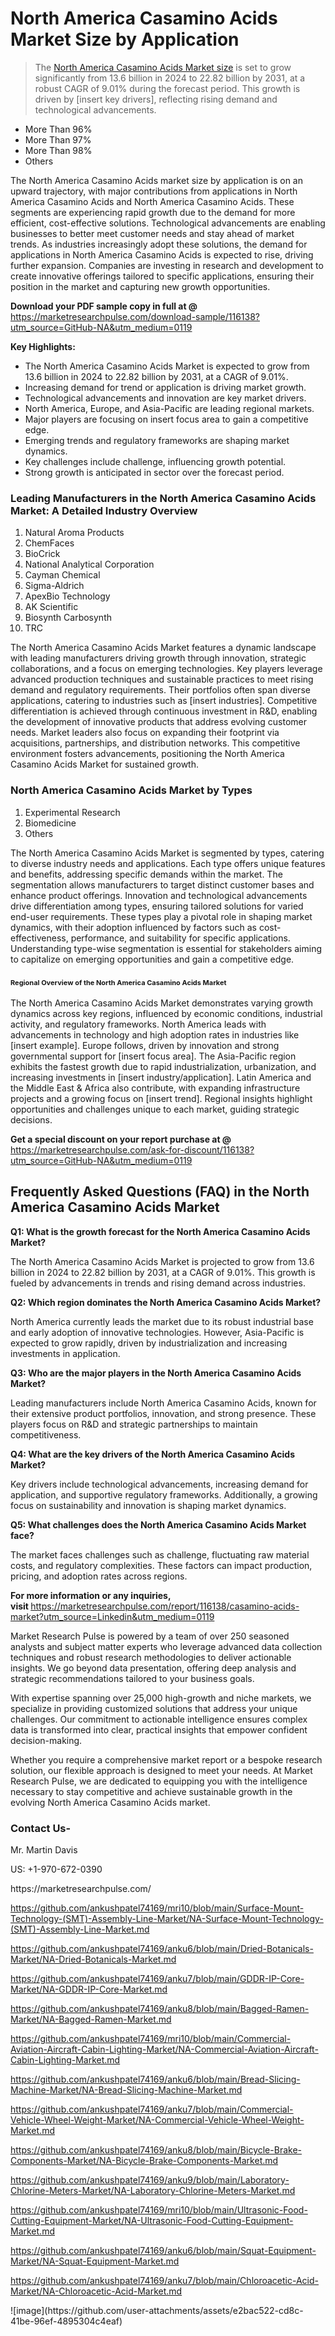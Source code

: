 <h1>North America Casamino Acids Market&nbsp;Size by Application</h1><blockquote><p>The <a href="https://marketresearchpulse.com/download-sample/116138?utm_source=GitHub-NA&amp;utm_medium=0119">North America Casamino Acids Market size</a> is set to grow significantly from 13.6 billion in 2024 to 22.82 billion by 2031, at a robust CAGR of 9.01% during the forecast period. This growth is driven by [insert key drivers], reflecting rising demand and technological advancements.</p></blockquote><ul><li>More Than 96%<li> More Than 97%<li> More Than 98%<li> Others</li></ul><p>The North America Casamino Acids market size by application is on an upward trajectory, with major contributions from applications in North America Casamino Acids and North America Casamino Acids. These segments are experiencing rapid growth due to the demand for more efficient, cost-effective solutions. Technological advancements are enabling businesses to better meet customer needs and stay ahead of market trends. As industries increasingly adopt these solutions, the demand for applications in North America Casamino Acids is expected to rise, driving further expansion. Companies are investing in research and development to create innovative offerings tailored to specific applications, ensuring their position in the market and capturing new growth opportunities.</p><p><strong>Download your PDF sample copy in full at @ </strong><a href="https://marketresearchpulse.com/download-sample/116138?utm_source=GitHub-NA&amp;utm_medium=0119">https://marketresearchpulse.com/download-sample/116138?utm_source=GitHub-NA&amp;utm_medium=0119</a></p><p><strong>Key Highlights: </strong></p><ul><li>The North America Casamino Acids Market is expected to grow from 13.6 billion in 2024 to 22.82 billion by 2031, at a CAGR of 9.01%.</li><li>Increasing demand for trend or application is driving market growth.</li><li>Technological advancements and innovation are key market drivers.</li><li>North America, Europe, and Asia-Pacific are leading regional markets.</li><li>Major players are focusing on insert focus area to gain a competitive edge.</li><li>Emerging trends and regulatory frameworks are shaping market dynamics.</li><li>Key challenges include challenge, influencing growth potential.</li><li>Strong growth is anticipated in sector over the forecast period.</li></ul><h3>Leading Manufacturers in the North America Casamino Acids Market: A Detailed Industry Overview</h3><ol><li>Natural Aroma Products</li><li>ChemFaces</li><li>BioCrick</li><li>National Analytical Corporation</li><li>Cayman Chemical</li><li>Sigma-Aldrich</li><li>ApexBio Technology</li><li>AK Scientific</li><li>Biosynth Carbosynth</li><li>TRC</li></ol><div class="flex max-w-full flex-col flex-grow"><div class="min-h-8 text-message flex w-full flex-col items-end gap-2 whitespace-normal break-words [.text-message+&amp;]:mt-5" dir="auto" data-message-author-role="assistant" data-message-id="fd8432e4-4910-450d-b182-61b7bfb0a01f" data-message-model-slug="gpt-4o"><div class="flex w-full flex-col gap-1 empty:hidden first:pt-[3px]"><div class="markdown prose w-full break-words dark:prose-invert light"><p>The North America Casamino Acids Market features a dynamic landscape with leading manufacturers driving growth through innovation, strategic collaborations, and a focus on emerging technologies. Key players leverage advanced production techniques and sustainable practices to meet rising demand and regulatory requirements. Their portfolios often span diverse applications, catering to industries such as [insert industries]. Competitive differentiation is achieved through continuous investment in R&amp;D, enabling the development of innovative products that address evolving customer needs. Market leaders also focus on expanding their footprint via acquisitions, partnerships, and distribution networks. This competitive environment fosters advancements, positioning the North America Casamino Acids Market for sustained growth.</p></div></div></div></div><h3>North America Casamino Acids Market by Types</h3><ol><li>Experimental Research<li> Biomedicine<li> Others</li></ol><div class="flex max-w-full flex-col flex-grow"><div class="min-h-8 text-message flex w-full flex-col items-end gap-2 whitespace-normal break-words [.text-message+&amp;]:mt-5" dir="auto" data-message-author-role="assistant" data-message-id="084470be-0bb7-4664-bddf-5156b4f41249" data-message-model-slug="gpt-4o-mini"><div class="flex w-full flex-col gap-1 empty:hidden first:pt-[3px]"><div class="markdown prose w-full break-words dark:prose-invert light"><p>The North America Casamino Acids Market is segmented by types, catering to diverse industry needs and applications. Each type offers unique features and benefits, addressing specific demands within the market. The segmentation allows manufacturers to target distinct customer bases and enhance product offerings. Innovation and technological advancements drive differentiation among types, ensuring tailored solutions for varied end-user requirements. These types play a pivotal role in shaping market dynamics, with their adoption influenced by factors such as cost-effectiveness, performance, and suitability for specific applications. Understanding type-wise segmentation is essential for stakeholders aiming to capitalize on emerging opportunities and gain a competitive edge.</p></div></div></div></div><h3><span style="font-size: 11px;">Regional Overview of the North America Casamino Acids Market</span></h3><div class="flex max-w-full flex-col flex-grow"><div class="min-h-8 text-message flex w-full flex-col items-end gap-2 whitespace-normal break-words [.text-message+&amp;]:mt-5" dir="auto" data-message-author-role="assistant" data-message-id="e9038762-ce64-4e30-91c9-9bd413514231" data-message-model-slug="gpt-4o-mini"><div class="flex w-full flex-col gap-1 empty:hidden first:pt-[3px]"><div class="markdown prose w-full break-words dark:prose-invert light"><p>The North America Casamino Acids Market demonstrates varying growth dynamics across key regions, influenced by economic conditions, industrial activity, and regulatory frameworks. North America leads with advancements in technology and high adoption rates in industries like [insert example]. Europe follows, driven by innovation and strong governmental support for [insert focus area]. The Asia-Pacific region exhibits the fastest growth due to rapid industrialization, urbanization, and increasing investments in [insert industry/application]. Latin America and the Middle East &amp; Africa also contribute, with expanding infrastructure projects and a growing focus on [insert trend]. Regional insights highlight opportunities and challenges unique to each market, guiding strategic decisions.</p></div></div></div></div><p><strong>Get a special discount on your report purchase at @ </strong><a href="https://marketresearchpulse.com/ask-for-discount/116138?utm_source=GitHub-NA&amp;utm_medium=0119">https://marketresearchpulse.com/ask-for-discount/116138?utm_source=GitHub-NA&amp;utm_medium=0119</a></p><h2>Frequently Asked Questions (FAQ) in the North America Casamino Acids Market</h2><p><strong>Q1: What is the growth forecast for the North America Casamino Acids Market?</strong></p><p>The North America Casamino Acids Market is projected to grow from 13.6 billion in 2024 to 22.82 billion by 2031, at a CAGR of 9.01%. This growth is fueled by advancements in trends and rising demand across industries.</p><p><strong>Q2: Which region dominates the North America Casamino Acids Market?</strong></p><p>North America currently leads the market due to its robust industrial base and early adoption of innovative technologies. However, Asia-Pacific is expected to grow rapidly, driven by industrialization and increasing investments in application.</p><p><strong>Q3: Who are the major players in the North America Casamino Acids Market?</strong></p><p>Leading manufacturers include North America Casamino Acids, known for their extensive product portfolios, innovation, and strong presence. These players focus on R&amp;D and strategic partnerships to maintain competitiveness.</p><p><strong>Q4: What are the key drivers of the North America Casamino Acids Market?</strong></p><p>Key drivers include technological advancements, increasing demand for application, and supportive regulatory frameworks. Additionally, a growing focus on sustainability and innovation is shaping market dynamics.</p><p><strong>Q5: What challenges does the North America Casamino Acids Market face?</strong></p><p>The market faces challenges such as challenge, fluctuating raw material costs, and regulatory complexities. These factors can impact production, pricing, and adoption rates across regions.</p><p><strong>For more information or any inquiries, visit&nbsp;</strong><a href="https://marketresearchpulse.com/report/116138/casamino-acids-market?utm_source=Linkedin&utm_medium=0119">https://marketresearchpulse.com/report/116138/casamino-acids-market?utm_source=Linkedin&utm_medium=0119</a></p><p>Market Research Pulse is powered by a team of over 250 seasoned analysts and subject matter experts who leverage advanced data collection techniques and robust research methodologies to deliver actionable insights. We go beyond data presentation, offering deep analysis and strategic recommendations tailored to your business goals.</p><p>With expertise spanning over 25,000 high-growth and niche markets, we specialize in providing customized solutions that address your unique challenges. Our commitment to actionable intelligence ensures complex data is transformed into clear, practical insights that empower confident decision-making.</p><p>Whether you require a comprehensive market report or a bespoke research solution, our flexible approach is designed to meet your needs. At Market Research Pulse, we are dedicated to equipping you with the intelligence necessary to stay competitive and achieve sustainable growth in the evolving North America Casamino Acids market.</p><h3><strong>Contact Us-</strong></h3><p>Mr. Martin Davis</p><p>US: +1-970-672-0390</p><p>https://marketresearchpulse.com/</p><p><a href="https://github.com/ankushpatel74169/mri10/blob/main/Surface-Mount-Technology-(SMT)-Assembly-Line-Market/NA-Surface-Mount-Technology-(SMT)-Assembly-Line-Market.md">https://github.com/ankushpatel74169/mri10/blob/main/Surface-Mount-Technology-(SMT)-Assembly-Line-Market/NA-Surface-Mount-Technology-(SMT)-Assembly-Line-Market.md</a></p><p><a href="https://github.com/ankushpatel74169/anku6/blob/main/Dried-Botanicals-Market/NA-Dried-Botanicals-Market.md">https://github.com/ankushpatel74169/anku6/blob/main/Dried-Botanicals-Market/NA-Dried-Botanicals-Market.md</a></p><p><a href="https://github.com/ankushpatel74169/anku7/blob/main/GDDR-IP-Core-Market/NA-GDDR-IP-Core-Market.md">https://github.com/ankushpatel74169/anku7/blob/main/GDDR-IP-Core-Market/NA-GDDR-IP-Core-Market.md</a></p><p><a href="https://github.com/ankushpatel74169/anku8/blob/main/Bagged-Ramen-Market/NA-Bagged-Ramen-Market.md">https://github.com/ankushpatel74169/anku8/blob/main/Bagged-Ramen-Market/NA-Bagged-Ramen-Market.md</a></p><p><a href="https://github.com/ankushpatel74169/mri10/blob/main/Commercial-Aviation-Aircraft-Cabin-Lighting-Market/NA-Commercial-Aviation-Aircraft-Cabin-Lighting-Market.md">https://github.com/ankushpatel74169/mri10/blob/main/Commercial-Aviation-Aircraft-Cabin-Lighting-Market/NA-Commercial-Aviation-Aircraft-Cabin-Lighting-Market.md</a></p><p><a href="https://github.com/ankushpatel74169/anku6/blob/main/Bread-Slicing-Machine-Market/NA-Bread-Slicing-Machine-Market.md">https://github.com/ankushpatel74169/anku6/blob/main/Bread-Slicing-Machine-Market/NA-Bread-Slicing-Machine-Market.md</a></p><p><a href="https://github.com/ankushpatel74169/anku7/blob/main/Commercial-Vehicle-Wheel-Weight-Market/NA-Commercial-Vehicle-Wheel-Weight-Market.md">https://github.com/ankushpatel74169/anku7/blob/main/Commercial-Vehicle-Wheel-Weight-Market/NA-Commercial-Vehicle-Wheel-Weight-Market.md</a></p><p><a href="https://github.com/ankushpatel74169/anku8/blob/main/Bicycle-Brake-Components-Market/NA-Bicycle-Brake-Components-Market.md">https://github.com/ankushpatel74169/anku8/blob/main/Bicycle-Brake-Components-Market/NA-Bicycle-Brake-Components-Market.md</a></p><p><a href="https://github.com/ankushpatel74169/anku9/blob/main/Laboratory-Chlorine-Meters-Market/NA-Laboratory-Chlorine-Meters-Market.md">https://github.com/ankushpatel74169/anku9/blob/main/Laboratory-Chlorine-Meters-Market/NA-Laboratory-Chlorine-Meters-Market.md</a></p><p><a href="https://github.com/ankushpatel74169/mri10/blob/main/Ultrasonic-Food-Cutting-Equipment-Market/NA-Ultrasonic-Food-Cutting-Equipment-Market.md">https://github.com/ankushpatel74169/mri10/blob/main/Ultrasonic-Food-Cutting-Equipment-Market/NA-Ultrasonic-Food-Cutting-Equipment-Market.md</a></p><p><a href="https://github.com/ankushpatel74169/anku6/blob/main/Squat-Equipment-Market/NA-Squat-Equipment-Market.md">https://github.com/ankushpatel74169/anku6/blob/main/Squat-Equipment-Market/NA-Squat-Equipment-Market.md</a></p><p><a href="https://github.com/ankushpatel74169/anku7/blob/main/Chloroacetic-Acid-Market/NA-Chloroacetic-Acid-Market.md">https://github.com/ankushpatel74169/anku7/blob/main/Chloroacetic-Acid-Market/NA-Chloroacetic-Acid-Market.md</a></p>
![image](https://github.com/user-attachments/assets/e2bac522-cd8c-41be-96ef-4895304c4eaf)
